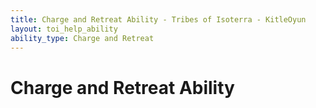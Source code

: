```yaml
---
title: Charge and Retreat Ability - Tribes of Isoterra - KitleOyun
layout: toi_help_ability
ability_type: Charge and Retreat
---
```


<h1 class="h1">Charge and Retreat Ability</h1>
